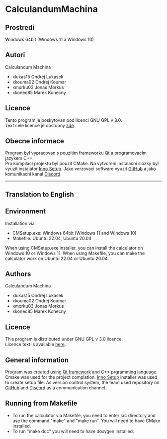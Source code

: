 # CalculandumMachina

Prostredi
---------

Windows 64bit (Windows 11 a Windows 10)

Autori
------

Calculandum Machina
- xlukas15  Ondrej  Lukasek
- xkouma02  Ondrej  Koumar
- xmorku03  Jonas   Morkus
- xkonec85  Marek   Konecny

Licence
-------

Tento program je poskytovan pod licenci GNU GPL v 3.0.  
Text cele licence je dostupny [zde](https://www.gnu.org/licenses/gpl-3.0.txt).

Obecne informace
----------------

Program byl vypracovan s pouzitim frameworku [Qt](https://www.qt.io/) a programovacim jazykem C++.  
Pro kompilaci projektu byl pouzit CMake. Na vytvoreni instalacni slozky byl vyuzit instalator [Inno Setup](https://jrsoftware.org/isinfo.php).
Jako verzovaci software vyuzit [GitHub](https://github.com/) a jako komunikacni kanal [Discord](https://discord.com/).
  
______________________________________________________________________________________________________________________________________________
  
## Translation to English
  
Environment
-----------

Installation via:
- CMSetup.exe: Windows 64bit (Windows 11 and Windows 10) 
- Makefile: Ubuntu 22.04, Ubuntu 20.04 

When using CMSetup.exe installer, you can install the calculator on Windows 10 or Windows 11. 
When using Makefile, you can make the calculator work on Ubuntu 22.04 or Ubuntu 20.04.

Authors
-------

Calculandum Machina
- xlukas15  Ondrej  Lukasek
- xkouma02  Ondrej  Koumar
- xmorku03  Jonas   Morkus
- xkonec85  Marek   Konecny

Licence
-------

This program is distributed under GNU GPL v 3.0 licence.  
Licence text is available [here](https://www.gnu.org/licenses/gpl-3.0.txt).

General information
-------------------

Program was created using [Qt framework](https://www.qt.io/) and C++ prgramming language.  
Cmake was used for the project compiation. [Inno Setup](https://jrsoftware.org/isinfo.php) installer was used to create setup file.
As version control system, the team used repository on [GitHub](https://github.com/) and [Discord](https://discord.com/) as a communication channel.

Running from Makefile
---------------------

- To run the calculator via Makefile, you need to enter src directory and use the command "make" and "make run". You will need to have CMake installed.
- To run "make doc" you will need to have doxygen installed.
